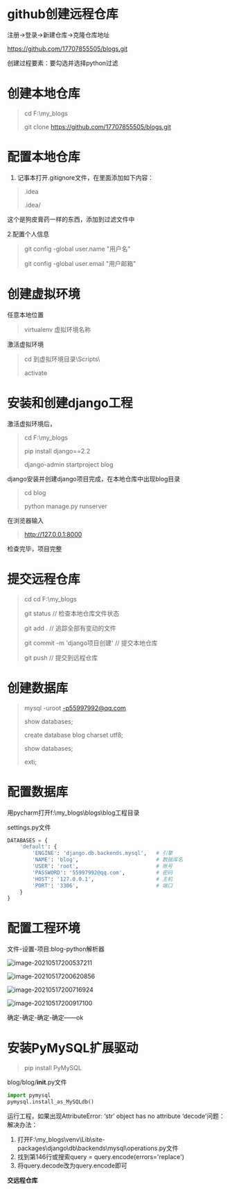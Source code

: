 # github创建远程仓库

注册->登录->新建仓库->克隆仓库地址

https://github.com/17707855505/blogs.git

创建过程要素：要勾选并选择python过滤

# 创建本地仓库

> cd F:\my_blogs
>
> git clone https://github.com/17707855505/blogs.git

# 配置本地仓库

1. 记事本打开.gitignore文件，在里面添加如下内容：

> .idea
>
> .idea/

这个是狗皮膏药一样的东西，添加到过滤文件中

2.配置个人信息

> git config -global user.name "用户名"
>
> git config -global user.email "用户邮箱"

# 创建虚拟环境

任意本地位置

> virtualenv 虚拟环境名称

激活虚拟环境

> cd 到虚拟环境目录\Scripts\
>
> activate

# 安装和创建django工程

激活虚拟环境后，

> cd F:\my_blogs
>
> pip install django==2.2
>
> django-admin startproject blog

django安装并创建django项目完成，在本地仓库中出现blog目录

> cd blog
>
> python manage.py runserver

在浏览器输入

> http://127.0.0.1:8000

检查完毕，项目完整

# 提交远程仓库

> cd cd F:\my_blogs
>
> git status        // 检查本地仓库文件状态
>
> git add .      // 追踪全部有变动的文件
>
> git commit -m 'django项目创建'     // 提交本地仓库
>
> git push   // 提交到远程仓库

# 创建数据库

> mysql -uroot -p55997992@qq.com
>
> show databases;
>
> create database blog charset utf8;
>
> show databases;
>
> exti;

# 配置数据库

用pycharm打开f:\my_blogs\blogs\blog工程目录

settings.py文件

```python
DATABASES = {
    'default': {
        'ENGINE': 'django.db.backends.mysql',   # 引擎
        'NAME': 'blog',                         # 数据库名
        'USER': 'root',                         # 账号
        'PASSWORD': '55997992@qq.com',          # 密码
        'HOST': '127.0.0.1',                    # 主机
        'PORT': '3306',                         # 端口
    }
}
```

# 配置工程环境

文件-设置-项目:blog-python解析器

![image-20210517200537211](C:\Users\Administrator\AppData\Roaming\Typora\typora-user-images\image-20210517200537211.png)

![image-20210517200620856](C:\Users\Administrator\AppData\Roaming\Typora\typora-user-images\image-20210517200620856.png)

![image-20210517200716924](C:\Users\Administrator\AppData\Roaming\Typora\typora-user-images\image-20210517200716924.png)

![image-20210517200917100](C:\Users\Administrator\AppData\Roaming\Typora\typora-user-images\image-20210517200917100.png)

确定-确定-确定-确定——ok

# 安装PyMySQL扩展驱动

> pip install PyMySQL

blog/blog/__init__.py文件

```python
import pymysql
pymysql.install_as_MySQLdb()
```

运行工程，如果出现AttributeError: ‘str’ object has no attribute ‘decode’问题：解决办法：

1. 打开F:\my_blogs\venv\Lib\site-packages\django\db\backends\mysql\operations.py文件
2. 找到第146行或搜索query = query.encode(errors='replace')
3. 将query.decode改为query.encode即可

**交远程仓库**